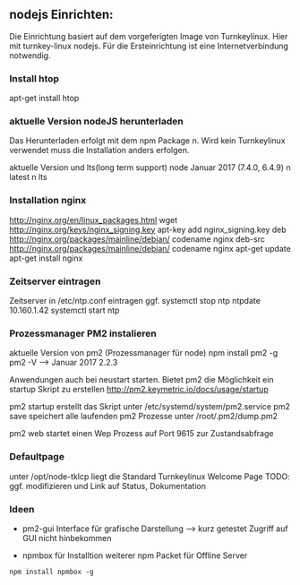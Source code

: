 ## nodejs Einrichten:

Die Einrichtung basiert auf dem vorgeferigten Image von Turnkeylinux.
Hier mit turnkey-linux nodejs. Für die Ersteinrichtung ist eine Internetverbindung
notwendig.

### Install htop
apt-get install htop

### aktuelle Version nodeJS herunterladen
Das Herunterladen erfolgt mit dem npm Package n. Wird kein Turnkeylinux verwendet
muss die Installation anders erfolgen.

aktuelle Version und lts(long term support) node Januar 2017 (7.4.0, 6.4.9)
n latest
n lts

### Installation nginx
http://nginx.org/en/linux_packages.html
wget http://nginx.org/keys/nginx_signing.key
apt-key add nginx_signing.key
deb http://nginx.org/packages/mainline/debian/ codename nginx
deb-src http://nginx.org/packages/mainline/debian/ codename nginx
apt-get update
apt-get install nginx

### Zeitserver eintragen
Zeitserver in /etc/ntp.conf eintragen
ggf.
systemctl stop ntp
ntpdate 10.160.1.42
systemctl start ntp

### Prozessmanager PM2 instalieren
aktuelle Version von pm2 (Prozessmanager für node)
npm install pm2 -g
pm2 -V  --> Januar 2017 2.2.3

Anwendungen auch bei neustart starten. Bietet pm2 die Möglichkeit ein startup Skript zu erstellen
http://pm2.keymetric.io/docs/usage/startup

pm2 startup erstellt das Skript unter /etc/systemd/system/pm2.service
pm2 save speichert alle laufenden pm2 Prozesse unter /root/.pm2/dump.pm2

pm2 web startet einen Wep Prozess auf Port 9615 zur Zustandsabfrage

### Defaultpage
unter /opt/node-tklcp liegt die Standard Turnkeylinux Welcome Page
TODO: ggf. modifizieren und Link auf Status, Dokumentation

### Ideen
- pm2-gui Interface für grafische Darstellung
--> kurz getestet Zugriff auf GUI nicht hinbekommen

- npmbox für Installtion weiterer npm Packet für Offline Server
```
npm install npmbox -g
```
